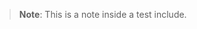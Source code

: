 > **Note**: This is a note inside a test include.

<!-- syntax in files is: [AZURE.INCLUDE [powerbi-phase1-preview-note](../includes/powerbi-phase1-preview-note.md)] -->